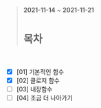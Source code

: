 > __2021-11-14__ ~ __2021-11-21__<br/>
> # __`목차`__
<br>

- [x] [01] 기본적인 함수
- [x] [02] 클로저 함수
- [ ] [03] 내장함수
- [ ] [04] 조금 더 나아가기